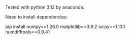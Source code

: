 Tested with python 3.12 by anaconda.

Need to install dependencies:

pip install numpy==1.26.0 matplotlib==3.9.2 scipy==1.13.1 numdifftools==0.9.41